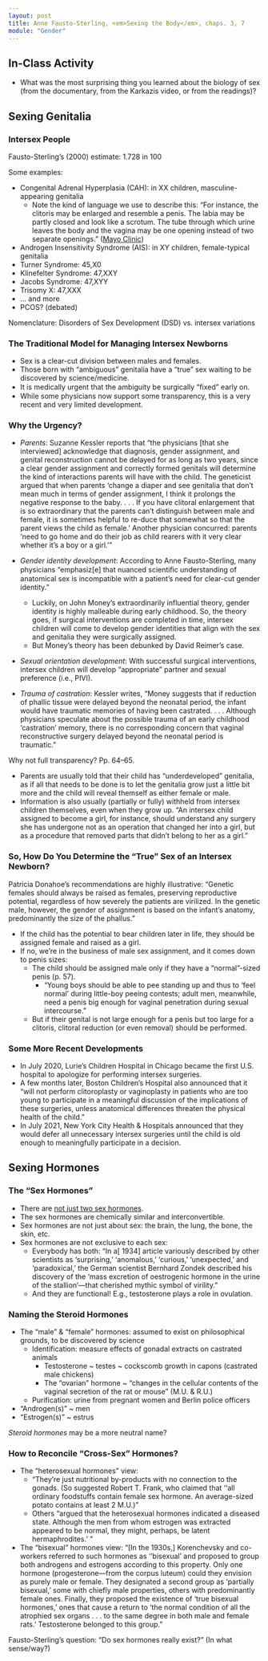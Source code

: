 ```yaml
---
layout: post
title: Anne Fausto-Sterling, <em>Sexing the Body</em>, chaps. 3, 7
module: "Gender"
---
```


## In-Class Activity

- What was the most surprising thing you learned about the biology of sex (from the documentary, from the Karkazis video, or from the readings)?

## Sexing Genitalia

### Intersex People

Fausto-Sterling’s (2000) estimate: 1.728 in 100

Some examples:

- Congenital Adrenal Hyperplasia (CAH): in XX children, masculine-appearing genitalia
  - Note the kind of language we use to describe this: “For instance, the clitoris may be enlarged and resemble a penis. The labia may be partly closed and look like a scrotum. The tube through which urine leaves the body and the vagina may be one opening instead of two separate openings.” ([Mayo Clinic](https://www.mayoclinic.org/diseases-conditions/congenital-adrenal-hyperplasia/symptoms-causes/syc-20355205))
- Androgen Insensitivity Syndrome (AIS): in XY children, female-typical genitalia
- Turner Syndrome: 45,X0
- Klinefelter Syndrome: 47,XXY
- Jacobs Syndrome: 47,XYY
- Trisomy X: 47,XXX
- … and more
- PCOS? (debated)

Nomenclature: Disorders of Sex Development (DSD) vs. intersex variations

### The Traditional Model for Managing Intersex Newborns

- Sex is a clear-cut division between males and females.
- Those born with “ambiguous” genitalia have a “true” sex waiting to be discovered by science/medicine.
- It is medically urgent that the ambiguity be surgically “ﬁxed” early on.
- While some physicians now support some transparency, this is a very recent and very limited development.

### Why the Urgency?

- *Parents*: Suzanne Kessler reports that “the physicians [that she interviewed] acknowledge that diagnosis, gender assignment, and genital reconstruction cannot be delayed for as long as two years, since a clear gender assignment and correctly formed genitals will determine the kind of interactions parents will have with the child. The geneticist argued that when parents ‘change a diaper and see genitalia that don’t mean much in terms of gender assignment, I think it prolongs the negative response to the baby. . . . If you have clitoral enlargement that is so extraordinary that the parents can’t distinguish between male and female, it is sometimes helpful to re-duce that somewhat so that the parent views the child as female.’ Another physician concurred: parents ‘need to go home and do their job as child rearers with it very clear whether it’s a boy or a girl.’”
- *Gender identity development*: According to Anne Fausto-Sterling, many physicians “emphasiz[e] that nuanced scientiﬁc understanding of anatomical sex is incompatible with a patient’s need for clear-cut gender identity.”
  - Luckily, on John Money’s extraordinarily influential theory, gender identity is highly malleable during early childhood. So, the theory goes, if surgical interventions are completed in time, intersex children will come to develop gender identities that align with the sex and genitalia they were surgically assigned.
  - But Money’s theory has been debunked by David Reimer’s case.
- *Sexual orientation development*: With successful surgical interventions, intersex children will develop “appropriate” partner and sexual preference (i.e., PIVI).

- *Trauma of castration*: Kessler writes, “Money suggests that if reduction of phallic tissue were delayed beyond the neonatal period, the infant would have traumatic memories of having been castrated. . . . Although physicians speculate about the possible trauma of an early childhood ‘castration’ memory, there is no corresponding concern that vaginal reconstructive surgery delayed beyond the neonatal period is traumatic.”


Why not full transparency? Pp. 64–65.

- Parents are usually told that their child has “underdeveloped” genitalia, as if all that needs to be done is to let the genitalia grow just a little bit more and the child will reveal themself as either female or male.
- Information is also usually (partially or fully) withheld from intersex children themselves, even when they grow up. “An intersex child assigned to become a girl, for instance, should understand any surgery she has undergone not as an operation that changed her into a girl, but as a procedure that removed parts that didn’t belong to her as a girl.”

### So, How Do You Determine the “True” Sex of an Intersex Newborn?

Patricia Donahoe’s recommendations are highly illustrative: “Genetic females should always be raised as females, preserving reproductive potential, regardless of how severely the patients are virilized. In the genetic male, however, the gender of assignment is based on the infant’s anatomy, predominantly the size of the phallus.”

- If the child has the potential to bear children later in life, they should be assigned female and raised as a girl.
- If no, we’re in the business of male sex assignment, and it comes down to penis sizes:
  - The child should be assigned male only if they have a “normal”-sized penis (p. 57).
    - “Young boys should be able to pee standing up and thus to ‘feel normal’ during little-boy peeing contests; adult men, meanwhile, need a penis big enough for vaginal penetration during sexual intercourse.” 
  - But if their genital is not large enough for a penis but too large for a clitoris, clitoral reduction (or even removal) should be performed.

### Some More Recent Developments

- In July 2020, Lurie’s Children Hospital in Chicago became the first U.S. hospital to apologize for performing intersex surgeries.
- A few months later, Boston Children’s Hospital also announced that it “will not perform clitoroplasty or vaginoplasty in patients who are too young to participate in a meaningful discussion of the implications of these surgeries, unless anatomical differences threaten the physical health of the child.”
- In July 2021, New York City Health & Hospitals announced that they would defer all unnecessary intersex surgeries until the child is old enough to meaningfully participate in a decision.

## Sexing Hormones

### The “Sex Hormones”

- There are [not just two sex hormones](https://www.nist.gov/image/steroid-hormone-pathway-mapping).
- The sex hormones are chemically similar and interconvertible.
- Sex hormones are not just about sex: the brain, the lung, the bone, the skin, etc.
- Sex hormones are not exclusive to each sex:
  - Everybody has both: “In a[ 1934] article variously described by other scientists as ‘surprising,’ ‘anomalous,’ ‘curious,’ ‘unexpected,’ and ‘paradoxical,’ the German scientist Bernhard Zondek described his discovery of the ‘mass excretion of oestrogenic hormone in the urine of the stallion‘—that cherished mythic symbol of virility.”
  - And they are functional! E.g., testosterone plays a role in ovulation.

### Naming the Steroid Hormones

- The “male” & “female” hormones: assumed to exist on philosophical grounds, to be discovered by science
  - Identification: measure effects of gonadal extracts on castrated animals
    - Testosterone ~ testes ~ cockscomb growth in capons (castrated male chickens)
    - The “ovarian” hormone ~ “changes in the cellular contents of the vaginal secretion of the rat or mouse” (M.U. & R.U.)
  - Purification: urine from pregnant women and Berlin police officers
- “Androgen(s)” ~ men
- “Estrogen(s)” ~ estrus

*Steroid hormones* may be a more neutral name?

### How to Reconcile “Cross-Sex” Hormones?

- The “heterosexual hormones” view:
  - “They’re just nutritional by-products with no connection to the gonads. (So suggested Robert T. Frank, who claimed that ‘‘all ordinary foodstuffs contain female sex hormone. An average-sized potato contains at least 2 M.U.)”
  - Others “argued that the heterosexual hormones indicated a diseased state. Although the men from whom estrogen was extracted appeared to be normal, they might, perhaps, be latent hermaphrodites.’ ”
- The “bisexual” hormones view: “[In the 1930s,] Korenchevsky and co-workers referred to such hormones as ‘’bisexual’ and proposed to group both androgens and estrogens according to this property. Only one hormone (progesterone—from the corpus luteum) could they envision as purely male or female. They designated a second group as ‘partially bisexual,’ some with chiefly male properties, others with predominantly female ones. Finally, they proposed the existence of ‘true bisexual hormones,’ ones that cause a return to ‘the normal condition of all the atrophied sex organs . . . to the same degree in both male and female rats.’ Testosterone belonged to this group.”

Fausto-Sterling’s question: “Do sex hormones really exist?” (In what sense/way?)
